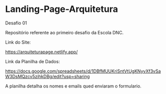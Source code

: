# Landing-Page-Arquitetura
Desafio 01

Repositório referente ao primeiro desafio da Escola DNC.

Link do Site:

https://arquiteturapage.netlify.app/

Link da Planilha de Dados:

https://docs.google.com/spreadsheets/d/1DBfMUUKriSntVtUgKNyvXf3vSaW3DsMQzcv5zihkDBg/edit?usp=sharing

A planilha detalha os nomes e emails qued enviaram o formulario.
